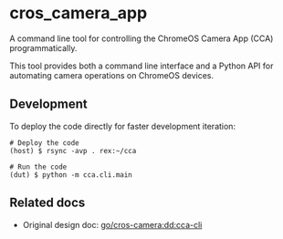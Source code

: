 # cros_camera_app

A command line tool for controlling the ChromeOS Camera App (CCA)
programmatically.

This tool provides both a command line interface and a Python API for automating
camera operations on ChromeOS devices.

## Development

To deploy the code directly for faster development iteration:

```shell
# Deploy the code
(host) $ rsync -avp . rex:~/cca

# Run the code
(dut) $ python -m cca.cli.main
```

## Related docs

- Original design doc:
  [go/cros-camera:dd:cca-cli](http://goto.google.com/cros-camera:dd:cca-cli)
